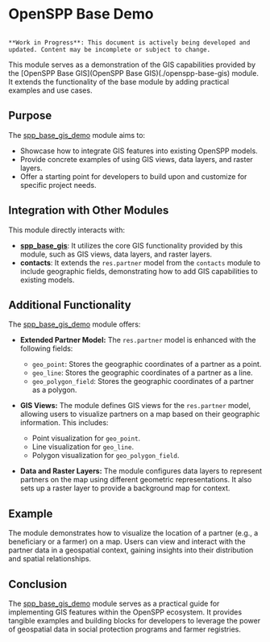 # OpenSPP Base Demo

```{warning}

**Work in Progress**: This document is actively being developed and updated. Content may be incomplete or subject to change.
```

This module serves as a demonstration of the GIS capabilities provided by the [OpenSPP Base GIS](OpenSPP Base GIS)(./openspp-base-gis) module. It extends the functionality of the base module by adding practical examples and use cases. 

## Purpose

The [spp_base_gis_demo](spp_base_gis_demo) module aims to:

- Showcase how to integrate GIS features into existing OpenSPP models.
- Provide concrete examples of using GIS views, data layers, and raster layers.
- Offer a starting point for developers to build upon and customize for specific project needs.

## Integration with Other Modules

This module directly interacts with:

- **[spp_base_gis](spp_base_gis)**: It utilizes the core GIS functionality provided by this module, such as GIS views, data layers, and raster layers.
- **contacts**: It extends the `res.partner` model from the `contacts` module to include geographic fields, demonstrating how to add GIS capabilities to existing models. 

## Additional Functionality

The [spp_base_gis_demo](spp_base_gis_demo) module offers:

- **Extended Partner Model:**  The `res.partner` model is enhanced with the following fields:
    - `geo_point`:  Stores the geographic coordinates of a partner as a point.
    - `geo_line`: Stores the geographic coordinates of a partner as a line.
    - `geo_polygon_field`: Stores the geographic coordinates of a partner as a polygon.

- **GIS Views:**  The module defines GIS views for the `res.partner` model, allowing users to visualize partners on a map based on their geographic information. This includes:
    - Point visualization for `geo_point`.
    - Line visualization for `geo_line`.
    - Polygon visualization for `geo_polygon_field`.

- **Data and Raster Layers:** The module configures data layers to represent partners on the map using different geometric representations. It also sets up a raster layer to provide a background map for context.

## Example

The module demonstrates how to visualize the location of a partner (e.g., a beneficiary or a farmer) on a map.  Users can view and interact with the partner data in a geospatial context, gaining insights into their distribution and spatial relationships.

## Conclusion

The [spp_base_gis_demo](spp_base_gis_demo) module serves as a practical guide for implementing GIS features within the OpenSPP ecosystem. It provides tangible examples and building blocks for developers to leverage the power of geospatial data in social protection programs and farmer registries.

